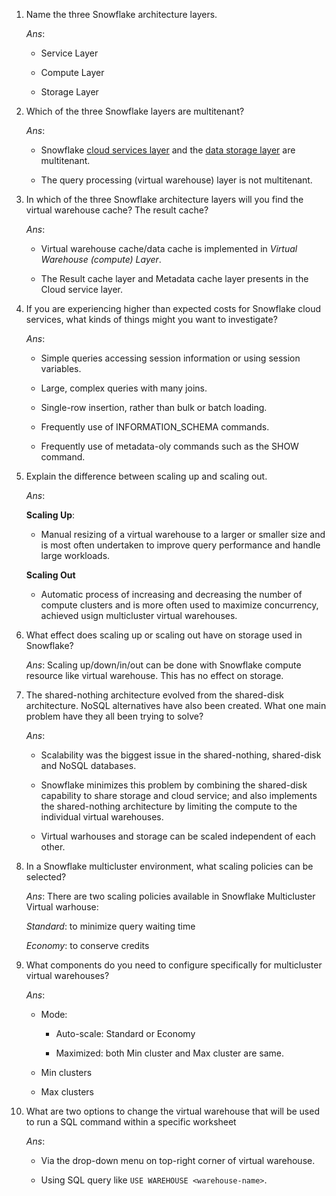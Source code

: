 1. Name the three Snowflake architecture layers.
   
   <i>Ans</i>: 
   
   - Service Layer
   
   - Compute Layer
   
   - Storage Layer

2. Which of the three Snowflake layers are multitenant?
   
   _Ans_: 
   
   - Snowflake <u>cloud services layer</u> and the <u>data storage layer</u> are multitenant.
   
   - The query processing (virtual warehouse) layer is not multitenant.

3. In which of the three Snowflake architecture layers will you find the
   virtual warehouse cache? The result cache?
   
   _Ans_: 
   
   - Virtual warehouse cache/data cache is implemented in *Virtual Warehouse (compute) Layer*. 
   
   - The Result cache layer and Metadata cache layer presents in the Cloud service layer.

4. If you are experiencing higher than expected costs for Snowflake
   cloud services, what kinds of things might you want to investigate?
   
   _Ans_:
   
   - Simple queries accessing session information or using session variables.
   
   - Large, complex queries with many joins.
   
   - Single-row insertion, rather than bulk or batch loading.
   
   - Frequently use of INFORMATION_SCHEMA commands.
   
   - Frequently use of metadata-oly commands such as the SHOW command.

5. Explain the difference between scaling up and scaling out.
   
   _Ans_:
   
   **Scaling Up**:
   
   - Manual resizing of a virtual warehouse to a larger or smaller size and is most often undertaken to improve query performance and handle large workloads.
   
   **Scaling Out**
   
   - Automatic process of increasing and decreasing the number of compute clusters and is more often used to maximize concurrency, achieved usign multicluster virtual warehouses.

6. What effect does scaling up or scaling out have on storage used in
   Snowflake?
   
   _Ans_: Scaling up/down/in/out can be done with Snowflake compute resource like virtual warehouse. This has no effect on storage.

7. The shared-nothing architecture evolved from the shared-disk
   architecture. NoSQL alternatives have also been created. What one
   main problem have they all been trying to solve?
   
   _Ans_:
   
   - Scalability was the biggest issue in the shared-nothing, shared-disk and NoSQL databases.
   
   - Snowflake minimizes this problem by combining the shared-disk capability to share storage and cloud service; and also implements the shared-nothing architecture by limiting the compute to the individual virtual warehouses.
   
   - Virtual warhouses and storage can be scaled independent of each other.

8. In a Snowflake multicluster environment, what scaling policies can be
   selected?
   
   _Ans_: There are two scaling policies available in Snowflake Multicluster Virtual warhouse:
   
   *Standard*: to minimize query waiting time 
   
   *Economy*: to conserve credits

9. What components do you need to configure specifically for
   multicluster virtual warehouses?
   
   _Ans_:
   
   - Mode:
     
     - Auto-scale: Standard or Economy
     
     - Maximized: both Min cluster and Max cluster are same.
   
   - Min clusters
   
   - Max clusters

10. What are two options to change the virtual warehouse that will be used to run a SQL command within a specific worksheet
    
    _Ans_: 
    
    - Via the drop-down menu on top-right corner of virtual warehouse.
    
    - Using SQL query like `USE WAREHOUSE <warehouse-name>`.
